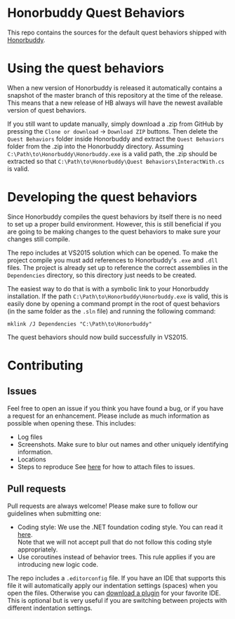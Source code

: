 # Honorbuddy Quest Behaviors
This repo contains the sources for the default quest behaviors
shipped with [Honorbuddy](http://www.honorbuddy.com/).

# Using the quest behaviors
When a new version of Honorbuddy is released it automatically contains
a snapshot of the master branch of this repository at the time of the release.
This means that a new release of HB always will have the newest available version
of quest behaviors.

If you still want to update manually, simply download a .zip from GitHub by pressing
the `Clone or download` -> `Download ZIP` buttons. Then delete the `Quest Behaviors`
folder inside Honorbuddy and extract the `Quest Behaviors` folder from the .zip into
the Honorbuddy directory. Assuming `C:\Path\to\Honorbuddy\Honorbuddy.exe` is a valid
path, the .zip should be extracted so that `C:\Path\to\Honorbuddy\Quest Behaviors\InteractWith.cs`
is valid.

# Developing the quest behaviors
Since Honorbuddy compiles the quest behaviors by itself there is no need to set up
a proper build environment. However, this is still beneficial if you are going to
be making changes to the quest behaviors to make sure your changes still compile.

The repo includes at VS2015 solution which can be opened. To make the project compile
you must add references to Honorbuddy's `.exe` and `.dll` files. The project is already
set up to reference the correct assemblies in the `Dependencies` directory, so this
directory just needs to be created.

The easiest way to do that is with a symbolic link to your Honorbuddy installation. If
the path `C:\Path\to\Honorbuddy\Honorbuddy.exe` is valid, this is easily done by opening
a command prompt in the root of quest behaviors (in the same folder as the `.sln` file)
and running the following command:
```
mklink /J Dependencies "C:\Path\to\Honorbuddy"
```
The quest behaviors should now build successfully in VS2015.

# Contributing
## Issues
Feel free to open an issue if you think you have found a bug, or if you have a request
for an enhancement. Please include as much information as possible when opening these.
This includes:
* Log files
* Screenshots. Make sure to blur out names and other uniquely identifying information.
* Locations
* Steps to reproduce
See [here](https://help.github.com/articles/file-attachments-on-issues-and-pull-requests/) for how to attach files to issues.

## Pull requests
Pull requests are always welcome! Please make sure to follow our guidelines when submitting one:
* Coding style: We use the .NET foundation coding style. You can read it [here](https://github.com/dotnet/corefx/blob/master/Documentation/coding-guidelines/coding-style.md).  
Note that we will not accept pull that do not follow this coding style appropriately.
* Use coroutines instead of behavior trees. This rule applies if you are introducing new logic code.

The repo includes a `.editorconfig` file. If you have an IDE that supports this file
it will automatically apply our indentation settings (spaces) when you open the files.
Otherwise you can [download a plugin](http://editorconfig.org/) for your favorite IDE.
This is optional but is very useful if you are switching between projects with different
indentation settings.
